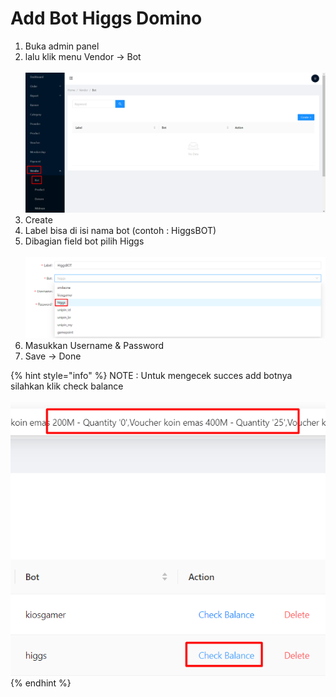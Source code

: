 # Add Bot Higgs Domino

1. Buka admin panel
2. lalu klik menu Vendor -> Bot\
   \
   ![](<../.gitbook/assets/image (50).png>)
3. Create
4. Label bisa di isi nama bot (contoh : HiggsBOT)
5. Dibagian field bot pilih Higgs\
   \
   ![](<../.gitbook/assets/image (18).png>)
6. Masukkan Username & Password
7. Save -> Done

{% hint style="info" %}
NOTE : Untuk mengecek succes add botnya silahkan klik check balance\
\
![](<../.gitbook/assets/image (70).png>)
{% endhint %}
